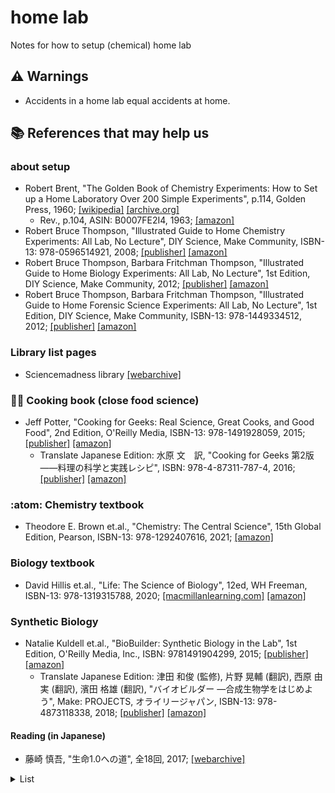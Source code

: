 # home lab

Notes for how to setup (chemical) home lab

## ⚠️ Warnings

- Accidents in a home lab equal accidents at home.

## 📚 References that may help us

### about setup

- Robert Brent, "The Golden Book of Chemistry Experiments: How to Set up a Home Laboratory Over 200 Simple Experiments", p.114, Golden Press, 1960; [[wikipedia]](https://en.wikipedia.org/wiki/The_Golden_Book_of_Chemistry_Experiments) [[archive.org]](https://archive.org/details/brent-gbc)
  - Rev., p.104, ASIN: B0007FE2I4, 1963; [[amazon]](https://amzn.to/3DlIeQ7)
- Robert Bruce Thompson, "Illustrated Guide to Home Chemistry Experiments: All Lab, No Lecture", DIY Science, Make Community, ISBN-13: 978-0596514921, 2008; [[publisher]](https://www.makershed.com/products/make-illustrated-guide-to-home-chemistry-experiments-print) [[amazon]](https://amzn.to/3tNGQm9)
- Robert Bruce Thompson, Barbara Fritchman Thompson, "Illustrated Guide to Home Biology Experiments: All Lab, No Lecture", 1st Edition, DIY Science, Make Community, 2012; [[publisher]](https://www.makershed.com/products/make-illustrated-guide-to-home-biology-experiments-pdf) [[amazon]](https://amzn.to/3NtGtoA)
- Robert Bruce Thompson, Barbara Fritchman Thompson, "Illustrated Guide to Home Forensic Science Experiments: All Lab, No Lecture", 1st Edition, DIY Science, Make Community, ISBN-13: 978-1449334512, 2012; [[publisher]](https://www.oreilly.com/library/view/illustrated-guide-to/9781449334505/) [[amazon]](https://amzn.to/3LnjrxL)

### Library list pages

- Sciencemadness library [[webarchive]](http://web.archive.org/web/20220329180104/http://library.sciencemadness.org/library/index.html)

### 🧑‍🍳 Cooking book (close food science)

- Jeff Potter, "Cooking for Geeks: Real Science, Great Cooks, and Good Food", 2nd Edition, O'Reilly Media, ISBN-13: 978-1491928059, 2015; [[publisher]](https://www.oreilly.com/library/view/cooking-for-geeks/9781491928110/) [[amazon]](https://amzn.to/3DiLjAp) 
  - Translate Japanese Edition: 水原 文　訳, "Cooking for Geeks 第2版 ――料理の科学と実践レシピ", ISBN: 978-4-87311-787-4, 2016; [[publisher]](https://www.oreilly.co.jp/books/9784873117874/) [[amazon]](https://amzn.to/3LjVK9G)

### :atom: Chemistry textbook

- Theodore E. Brown et.al., "Chemistry: The Central Science", 15th Global Edition, Pearson, ISBN-13: 978-1292407616, 2021; [[amazon]](https://amzn.to/3DlaqlY)

### Biology textbook

- David Hillis et.al., "Life: The Science of Biology", 12ed, WH Freeman, ISBN-13: 978-1319315788, 2020; [[macmillanlearning.com]](https://www.macmillanlearning.com/college/ca/product/Life-The-Science-of-Biology/p/1319017649) [[amazon]](https://amzn.to/3IQp6uP)

### Synthetic Biology

- Natalie Kuldell et.al., "BioBuilder: Synthetic Biology in the Lab", 1st Edition, O'Reilly Media, Inc., ISBN: 9781491904299, 2015; [[publisher]](https://www.oreilly.com/library/view/biobuilder/9781491907504/) [[amazon]](https://amzn.to/36XtSZV)
  - Translate Japanese Edition: 津田 和俊 (監修), 片野 晃輔 (翻訳), 西原 由実 (翻訳), 濱田 格雄 (翻訳), "バイオビルダー ―合成生物学をはじめよう", Make: PROJECTS, オライリージャパン, ISBN-13: 978-4873118338, 2018; [[publisher]](https://www.oreilly.co.jp/books/9784873118338/) [[amazon]](https://amzn.to/3qMcEpH) 
 
#### Reading (in Japanese)
 
- 藤崎 慎吾, "生命1.0への道", 全18回, 2017; [[webarchive]](http://web.archive.org/web/20220329165515/https://gendai.ismedia.jp/list/serial/seimei10)
<details><summary>List</summary>

1. 第1回 「がらくた生命」または「生命0.5」 [[webarchive]](http://web.archive.org/web/20220329170445/https://gendai.ismedia.jp/articles/-/54557)
2. 第2回 「母なる海」は都市伝説か？ [[webarchive]](http://web.archive.org/web/20220329170851/https://gendai.ismedia.jp/articles/-/54574)
3. 第3回 ダークホースかもしれない隕石衝突 [[webarchive]](http://web.archive.org/web/20220329171544/https://gendai.ismedia.jp/articles/-/54579)
4. 第4回 太陽系ヒッチハイク・ガイド [[webarchive]](http://web.archive.org/web/20220329172002/https://gendai.ismedia.jp/articles/-/54587)
5. 第5回 もし細胞が一軒の家だったら（1） [[webarchive]](http://web.archive.org/web/20220329172232/https://gendai.ismedia.jp/articles/-/54682)
6. 第6回 もし細胞が一軒の家だったら（2） [[webarchive]](http://web.archive.org/web/20220329172440/https://gendai.ismedia.jp/articles/-/55032)
7. 第7回 簡単！合成生物学　キッチンで「細胞」をつくってみた [[webarchive]](http://web.archive.org/web/20220329172720/https://gendai.ismedia.jp/articles/-/55034)
8. 第8回 5年以内に実現？　光合成をして分裂もする人工細胞〈前編〉 [[webarchive]](http://web.archive.org/web/20220329173004/https://gendai.ismedia.jp/articles/-/55345)
9. 第9回 5年以内に実現？　光合成をして分裂もする人工細胞〈後編〉 [[webarchive]](http://web.archive.org/web/20201205154606/https://gendai.ismedia.jp/articles/-/55611)
10. 第10回 分子版「ジュラシック・パーク」の世界 [[webarchive]](http://web.archive.org/web/20220329173456/https://gendai.ismedia.jp/articles/-/55823)
11. 第11回 チップの上の「生命」 [[webarchive]](http://web.archive.org/web/20220329173723/https://gendai.ismedia.jp/articles/-/56685)
12. 第12回 フランケンシュタインの大腸菌 [[webarchive]](http://web.archive.org/web/20220329174012/https://gendai.ismedia.jp/articles/-/57107)
13. 第13回 南極に現れた「ダーウィンの池」 [[webarchive]](http://web.archive.org/web/20220329174345/https://gendai.ismedia.jp/articles/-/57630)
14. 第14回 人工生命に慰霊碑と花束を（前編） [[webarchive]](http://web.archive.org/web/20210801070734/https://gendai.ismedia.jp/articles/-/58239)
15. 第15回 人工生命に慰霊碑と花束を（後編） [[webarchive]](http://web.archive.org/web/20210124192800/https://gendai.ismedia.jp/articles/-/58465)
16. 第16回 そして「生命2.0」への道（前編） [[webarchive]](http://web.archive.org/web/20201125091123/https://gendai.ismedia.jp/articles/-/58972)
17. 第17回 そして「生命2.0」への道（中編）～コップも椅子も生命になる [[webarchive]](http://web.archive.org/web/20220329175316/https://gendai.ismedia.jp/articles/-/59381)
18. 最終回 そして「生命2.0」への道（後編）体に刻まれた宇宙の非対称性 [[webarchive]](http://web.archive.org/web/20220329175425/https://gendai.ismedia.jp/articles/-/59534)

</details>
